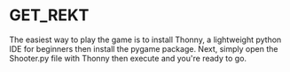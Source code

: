# GET_REKT
The easiest way to play the game is to install Thonny, a lightweight python IDE for beginners then install the pygame package. Next, simply open the Shooter.py file with Thonny then execute and you're ready to go.
